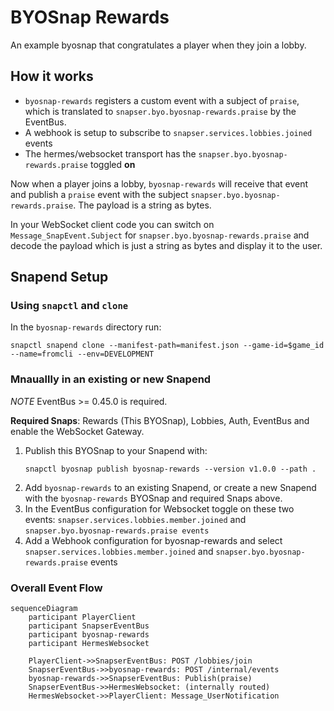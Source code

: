 # BYOSnap Rewards

An example byosnap that congratulates a player when they join a lobby.

## How it works

- `byosnap-rewards` registers a custom event with a subject of `praise`, which is translated to `snapser.byo.byosnap-rewards.praise` by the EventBus.
- A webhook is setup to subscribe to `snapser.services.lobbies.joined` events
- The hermes/websocket transport has the `snapser.byo.byosnap-rewards.praise` toggled **on** 

Now when a player joins a lobby, `byosnap-rewards` will receive that event and publish a `praise` event with
the subject `snapser.byo.byosnap-rewards.praise`. The payload is a string as bytes.

In your WebSocket client code you can switch on `Message_SnapEvent.Subject` for `snapser.byo.byosnap-rewards.praise` and decode the payload which is just a string as bytes and display it to the user.

## Snapend Setup

### Using `snapctl` and `clone`

In the `byosnap-rewards` directory run:

```shell
snapctl snapend clone --manifest-path=manifest.json --game-id=$game_id --name=fromcli --env=DEVELOPMENT
```

### Mnauallly in an existing or new Snapend

*NOTE* EventBus >= 0.45.0 is required.

**Required Snaps**: Rewards (This BYOSnap), Lobbies, Auth, EventBus and enable the WebSocket Gateway.

1. Publish this BYOSnap to your Snapend with:
    ```shell
    snapctl byosnap publish byosnap-rewards --version v1.0.0 --path .
    ```
1. Add `byosnap-rewards` to an existing Snapend, or create a new Snapend with the `byosnap-rewards` BYOSnap and required Snaps above.
2. In the EventBus configuration for Websocket toggle on these two events: `snapser.services.lobbies.member.joined` and `snapser.byo.byosnap-rewards.praise events`
3. Add a Webhook configuration for byosnap-rewards and select `snapser.services.lobbies.member.joined` and `snapser.byo.byosnap-rewards.praise` events

### Overall Event Flow

```mermaid
sequenceDiagram
    participant PlayerClient
    participant SnapserEventBus
    participant byosnap-rewards
    participant HermesWebsocket

    PlayerClient->>SnapserEventBus: POST /lobbies/join
    SnapserEventBus->>byosnap-rewards: POST /internal/events
    byosnap-rewards->>SnapserEventBus: Publish(praise)
    SnapserEventBus->>HermesWebsocket: (internally routed)
    HermesWebsocket->>PlayerClient: Message_UserNotification
```
